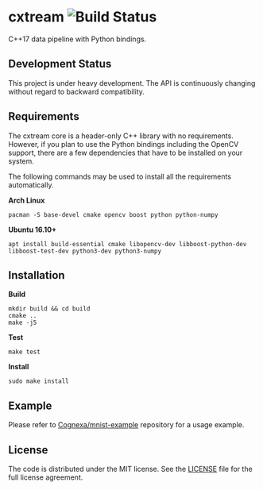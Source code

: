# cxtream ![Build Status](https://gitlab.com/Cognexa/cxtream/badges/master/build.svg)
C++17 data pipeline with Python bindings.

## Development Status
This project is under heavy development. The API is continuously changing without regard to backward compatibility.

## Requirements
The cxtream core is a header-only C++ library with no requirements. However,
if you plan to use the Python bindings including the OpenCV support,
there are a few dependencies that have to be installed on your system.

The following commands may be used to install all the requirements automatically.

__Arch Linux__
```
pacman -S base-devel cmake opencv boost python python-numpy
```

__Ubuntu 16.10+__
```
apt install build-essential cmake libopencv-dev libboost-python-dev libboost-test-dev python3-dev python3-numpy
```

## Installation

__Build__

```
mkdir build && cd build
cmake ..
make -j5
```

__Test__
```
make test
```

__Install__
```
sudo make install
```

## Example

Please refer to [Cognexa/mnist-example](https://gitlab.com/Cognexa/mnist-example) repository for a usage example.

## License

The code is distributed under the MIT license. See the [LICENSE](LICENSE.txt) file for the full license agreement.
